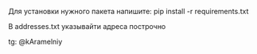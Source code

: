 Для установки нужного пакета напишите:
pip install -r requirements.txt

В addresses.txt указывайти адреса построчно



tg: @kAramelniy
